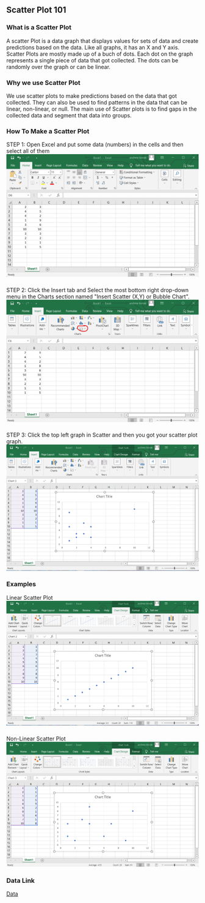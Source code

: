 ## Scatter Plot 101
### What is a Scatter Plot
A scatter Plot is a data graph that displays values for sets of data and create predictions based on the data. Like all graphs, it has an X and Y axis. Scatter Plots are mostly made up of a buch of dots. Each dot on the graph represents a single piece of data that got collected. The dots can be randomly over the graph or can be linear. 
### Why we use Scatter Plot
We use scatter plots to make predictions based on the data that got collected. They can also be used to find patterns in the data that can be linear, non-linear, or null. The main use of Scatter plots is to find gaps in the collected data and segment that data into groups.
### How To Make a Scatter Plot
STEP 1: Open Excel and put some data (numbers) in the cells and then select all of them
![STEP 1](STEP1.png)
###
STEP 2: Click the Insert tab and Select the most bottom right drop-down menu in the Charts section named "Insert Scatter (X,Y) or Bubble Chart".
![STEP 2](STEP2.png)
###
STEP 3: Click the top left graph in Scatter and then you got your scatter plot graph.
![STEP 3](STEP3.png)
### Examples
Linear Scatter Plot
![Linear](Linear.png)
###
Non-Linear Scatter Plot
![Non-Linear](Non-Linear.png)
###  Data Link
[Data](https://github.com/Violagameboy/AdvancedDataScience/blob/gh-pages/Data.xlsx)
